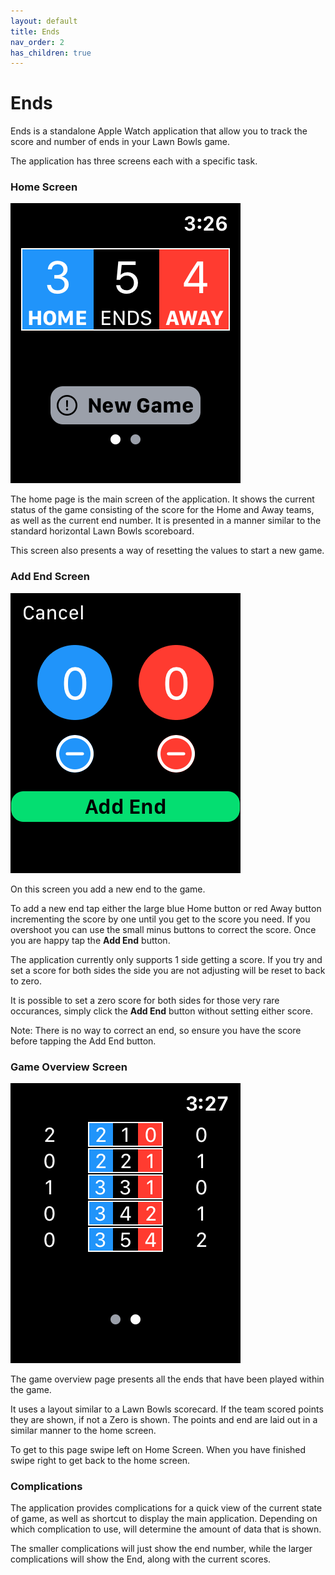 ```yaml
---
layout: default
title: Ends
nav_order: 2
has_children: true
---
```


# Ends

Ends is a standalone Apple Watch application that allow you to track the score and number of ends in your Lawn Bowls
game.

The application has three screens each with a specific task.

### Home Screen

![Home Screen](/assets/ends/home-screen.png)

The home page is the main screen of the application. It shows the current status of the game consisting of the score 
for the Home and Away teams, as well as the current end number. It is presented in a manner similar to the standard 
horizontal Lawn Bowls scoreboard.

This screen also presents a way of resetting the values to start a new game.

### Add End Screen

![New End](/assets/ends/add-end.png)

On this screen you add a new end to the game.

To add a new end tap either the large blue Home button or red Away button incrementing the score by one until you get to
the score you need. If you overshoot you can use the small minus buttons to correct the score. Once you are happy tap
the **Add End** button.

The application currently only supports 1 side getting a score. If you try and set a score for both sides the side you
are not adjusting will be reset to back to zero.

It is possible to set a zero score for both sides for those very rare occurances, simply click the **Add End** button
without setting either score.

Note: There is no way to correct an end, so ensure you have the score before tapping the Add End button.

### Game Overview Screen
 
![Game Overview](/assets/ends/ends.png)
 
The game overview page presents all the ends that have been played within the game.
 
It uses a layout similar to a Lawn Bowls scorecard. If the team scored points they are shown, if not a Zero is shown. The
points and end are laid out in a similar manner to the home screen.
 
To get to this page swipe left on Home Screen. When you have finished swipe right to get back to the home screen.

### Complications

The application provides complications for a quick view of the current state of game, as well as shortcut to display the
main application. Depending on which complication to use, will determine the amount of data that is shown.

The smaller complications will just show the end number, while the larger complications will show the End, along
with the current scores.